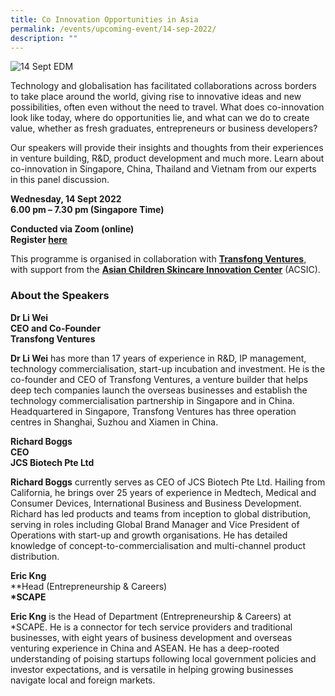 ```yaml
---
title: Co Innovation Opportunities in Asia
permalink: /events/upcoming-event/14-sep-2022/
description: ""
---
```

![14 Sept EDM](/images/past-events/14-sep-2022/EOA-Website-edm.jpg)

Technology and globalisation has facilitated collaborations across borders to take place around the world, giving rise to innovative ideas and new possibilities, often even without the need to travel. What does co-innovation look like today, where do opportunities lie, and what can we do to create value, whether as fresh graduates, entrepreneurs or business developers?

Our speakers will provide their insights and thoughts from their experiences in venture building, R&D, product development and much more. Learn about co-innovation in Singapore, China, Thailand and Vietnam from our experts in this panel discussion.


<!--
### **Watch the full programme:**


<div>
<iframe src="https://nlb.ap.panopto.com/Panopto/Pages/Embed.aspx?id=81b4acbe-3212-469b-8a89-aed800644ac0&autoplay=false&offerviewer=true&showtitle=true&showbrand=true&captions=false&interactivity=all" height="405" width="720" style="border: 1px solid #464646;" allowfullscreen allow="autoplay"></iframe>
</div>
-->

**Wednesday, 14 Sept 2022**<br>
**6.00 pm – 7.30 pm (Singapore Time)**

**Conducted via Zoom (online)**<br>
**Register [here](https://www.eventbrite.sg/e/eye-on-asia-co-innovation-opportunities-in-asia-tickets-383914016157)**

This programme is organised in collaboration with [**Transfong Ventures**](https://www.transfong.com/), with support from the [**Asian Children Skincare Innovation Center**](https://www.acsic-asia.org/) (ACSIC).

### **About the Speakers**

**Dr Li Wei**<br>
**CEO and Co-Founder**<br>
**Transfong Ventures**

**Dr Li Wei** has more than 17 years of experience in R&D, IP management, technology commercialisation, start-up incubation and investment. He is the co-founder and CEO of Transfong Ventures, a venture builder that helps deep tech companies launch the overseas businesses and establish the technology commercialisation partnership in Singapore and in China. Headquartered in Singapore, Transfong Ventures has three operation centres in Shanghai, Suzhou and Xiamen in China.

**Richard Boggs**<br>
**CEO**<br>
**JCS Biotech Pte Ltd**

**Richard Boggs** currently serves as CEO of JCS Biotech Pte Ltd. Hailing from California, he brings over 25 years of experience in Medtech, Medical and Consumer Devices, International Business and Business Development. Richard has led products and teams from inception to global distribution, serving in roles including Global Brand Manager and Vice President of Operations with start-up and growth organisations. He has detailed knowledge of concept-to-commercialisation and multi-channel product distribution.

**Eric Kng**<br>
**Head (Entrepreneurship & Careers)<br>
**\*SCAPE**

**Eric Kng** is the Head of Department (Entrepreneurship & Careers) at \*SCAPE. He is a connector for tech service providers and traditional businesses, with eight years of business development and overseas venturing experience in China and ASEAN. He has a deep-rooted understanding of poising startups following local government policies and investor expectations, and is versatile in helping growing businesses navigate local and foreign markets.

<!--
![EOA Programme 29 June 2022](/images/past-events/29%20Jun%202022/EOA%20DBB.jpg)
-->